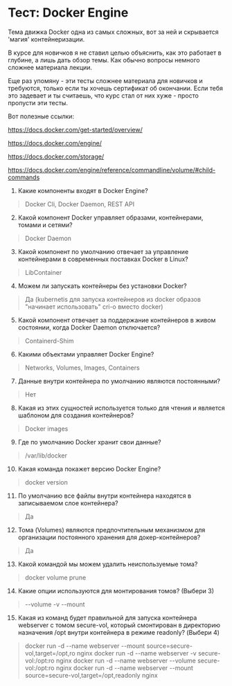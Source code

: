 # Тест: Docker Engine

Тема движка Docker одна из самых сложных, вот за ней и скрывается 'магия' контейнеризации.

В курсе для новичков я не ставил целью объяснить, как это работает в глубине, а лишь дать обзор темы. Как обычно вопросы
немного сложнее материала лекции.

Еще раз упомяну - эти тесты сложнее материала для новичков и требуются, только если ты хочешь сертификат об окончании.
Если тебя это задевает и ты считаешь, что курс стал от них хуже - просто пропусти эти тесты.

Вот полезные ссылки:

https://docs.docker.com/get-started/overview/

https://docs.docker.com/engine/

https://docs.docker.com/storage/

https://docs.docker.com/engine/reference/commandline/volume/#child-commands

1. Какие компоненты входят в Docker Engine?

> Docker Cli, Docker Daemon, REST API

2. Какой компонент Docker управляет образами, контейнерами, томами и сетями?

> Docker Daemon

3. Какой компонент по умолчанию отвечает за управление контейнерами в современных поставках Docker в Linux?

> LibContainer

4. Можем ли запускать контейнеры без установки Docker?

> Да (kubernetis для запуска контейнеров из docker образов "начинает использовать" cri-o вместо docker)

5. Какой компонент отвечает за поддержание контейнеров в живом состоянии, когда Docker Daemon отключается?

> Containerd-Shim

6. Какими объектами управляет Docker Engine?

> Networks, Volumes, Images, Containers

7. Данные внутри контейнера по умолчанию являются постоянными?

> Нет

8. Какая из этих сущностей используется только для чтения и является шаблоном для создания контейнеров?

> Docker images

9. Где по умолчанию Docker хранит свои данные?

> /var/lib/docker

10. Какая команда покажет версию Docker Engine?

> docker version

11. По умолчанию все файлы внутри контейнера находятся в записываемом слое контейнера?

> Да

12. Тома (Volumes) являются предпочтительным механизмом для организации постоянного хранения для докер-контейнеров?

> Да

13. Какой командой мы можем удалить неиспользуемые тома?

> docker volume prune

14. Какие опции используются для монтирования томов? (Выбери 3)

> --volume
> -v
> --mount

15. Какая из команд будет правильной для запуска контейнера webserver с томом secure-vol, который смонтирован в
    директорию назначения /opt внутри контейнера в режиме readonly? (Выбери 4)

> docker run -d --name webserver --mount source=secure-vol,target=/opt,ro nginx
> docker run -d --name webserver -v secure-vol:/opt:ro nginx
> docker run -d --name webserver --volume secure-vol:/opt:ro nginx
> docker run -d --name webserver --mount source=secure-vol,target=/opt,readonly nginx
